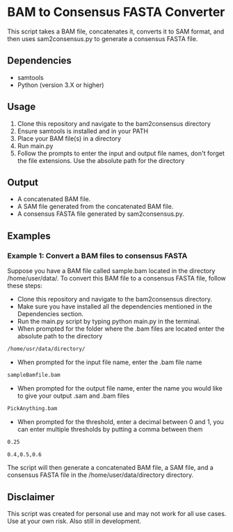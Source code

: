 # BAM to Consensus FASTA Converter
This script takes a BAM file, concatenates it, converts it to SAM format, and then uses sam2consensus.py to generate a consensus FASTA file.

## Dependencies
* samtools
* Python (version 3.X or higher)

## Usage
1. Clone this repository and navigate to the bam2consensus directory
2. Ensure samtools is installed and in your PATH
3. Place your BAM file(s) in a directory
4. Run main.py
5. Follow the prompts to enter the input and output file names, don't forget the file extensions. Use the absolute path for the directory

## Output
* A concatenated BAM file.
* A SAM file generated from the concatenated BAM file.
* A consensus FASTA file generated by sam2consensus.py.

## Examples
### Example 1: Convert a BAM files to consensus FASTA
Suppose you have a BAM file called sample.bam located in the directory /home/user/data/. To convert this BAM file to a consensus FASTA file, follow these steps:

* Clone this repository and navigate to the bam2consensus directory.
* Make sure you have installed all the dependencies mentioned in the Dependencies section.
* Run the main.py script by typing python main.py in the terminal.
* When prompted for the folder where the .bam files are located enter the absolute path to the directory 

```bash
/home/usr/data/directory/
```

* When prompted for the input file name, enter the .bam file name 
```bash
sampleBamfile.bam
```

* When prompted for the output file name, enter the name you would like to give your output .sam and .bam files
```bash
PickAnything.bam
```
* When prompted for the threshold, enter a decimal between 0 and 1, you can enter multiple thresholds by putting a comma between them
```bash
0.25
```

```bash
0.4,0.5,0.6
```

The script will then generate a concatenated BAM file, a SAM file, and a consensus FASTA file in the /home/user/data/directory directory.

## Disclaimer
This script was created for personal use and may not work for all use cases. Use at your own risk. Also still in development.
